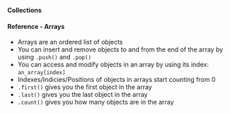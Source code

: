 **Collections**



#### Reference - Arrays

* Arrays are an ordered list of objects
* You can insert and remove objects to and from the end of the array by using
  `.push()` and `.pop()`
* You can access and modify objects in an array by using its index: `an_array[index]`
* Indexes/Indicies/Positions of objects in arrays start counting from 0
* `.first()` gives you the first object in the array
* `.last()` gives you the last object in the array
* `.count()` gives you how many objects are in the array
